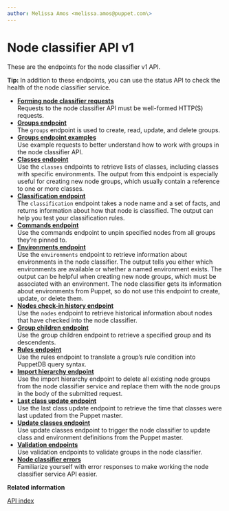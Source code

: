 ```yaml
---
author: Melissa Amos <melissa.amos@puppet.com\>
---
```


# Node classifier API v1

These are the endpoints for the node classifier v1 API.

**Tip:** In addition to these endpoints, you can use the status API to check the health of the node classifier service.

-   **[Forming node classifier requests](forming_node_classifier_requests.md#)**  
Requests to the node classifier API must be well-formed HTTP\(S\) requests.
-   **[Groups endpoint](groups_endpoint.md#)**  
The `groups` endpoint is used to create, read, update, and delete groups.
-   **[Groups endpoint examples](groups_endpoint_examples.md#)**  
Use example requests to better understand how to work with groups in the node classifier API.
-   **[Classes endpoint](classes_endpoint.md#)**  
Use the `classes` endpoints to retrieve lists of classes, including classes with specific environments. The output from this endpoint is especially useful for creating new node groups, which usually contain a reference to one or more classes.
-   **[Classification endpoint](classification_endpoint.md#)**  
The `classification` endpoint takes a node name and a set of facts, and returns information about how that node is classified. The output can help you test your classification rules.
-   **[Commands endpoint](commands_endpoint.md#)**  
Use the commands endpoint to unpin specified nodes from all groups they’re pinned to.
-   **[Environments endpoint](environments_endpoint.md#)**  
Use the `environments` endpoint to retrieve information about environments in the node classifier. The output tells you either which environments are available or whether a named environment exists. The output can be helpful when creating new node groups, which must be associated with an environment. The node classifier gets its information about environments from Puppet, so do not use this endpoint to create, update, or delete them.
-   **[Nodes check-in history endpoint](nodes_endpoint.md#)**  
Use the `nodes` endpoint to retrieve historical information about nodes that have checked into the node classifier.
-   **[Group children endpoint](group_children_endpoint.md#)**  
Use the group children endpoint to retrieve a specified group and its descendents.
-   **[Rules endpoint](rules_endpoint.md#)**  
Use the rules endpoint to translate a group’s rule condition into PuppetDB query syntax.
-   **[Import hierarchy endpoint](import_hierarchy_endpoint.md#)**  
Use the import hierarchy endpoint to delete all existing node groups from the node classifier service and replace them with the node groups in the body of the submitted request.
-   **[Last class update endpoint](last_class_update_endpoint.md#)**  
Use the last class update endpoint to retrieve the time that classes were last updated from the Puppet master.
-   **[Update classes endpoint](update_classes_endpoint.md#)**  
Use update classes endpoint to trigger the node classifier to update class and environment definitions from the Puppet master.
-   **[Validation endpoints](validation_endpoints.md#)**  
Use validation endpoints to validate groups in the node classifier.
-   **[Node classifier errors](node_classifier_errors.md#)**  
Familiarize yourself with error responses to make working the node classifier service API easier.

**Related information**  


[API index](api_index.md#)

